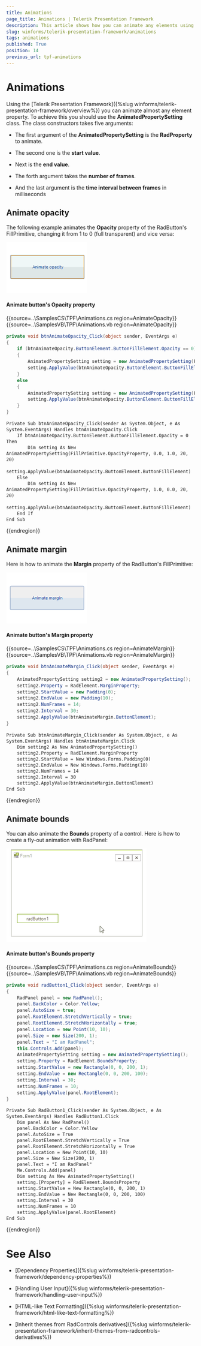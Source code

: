 ```yaml
---
title: Animations
page_title: Animations | Telerik Presentation Framework
description: This article shows how you can animate any elements using the Telerik Presentation Framework.
slug: winforms/telerik-presentation-framework/animations
tags: animations
published: True
position: 14
previous_url: tpf-animations
---
```


# Animations

Using the [Telerik Presentation Framework]({%slug winforms/telerik-presentation-framework/overview%}) you can animate almost any element property. To achieve this you should use the __AnimatedPropertySetting__ class. The class constructors takes five arguments:

* The first argument of the __AnimatedPropertySetting__ is the __RadProperty__ to animate.

* The second one is the __start value__.

* Next is the __end value__.

* The forth argument takes the __number of frames__.

* And the last argument is the __time interval between frames__ in milliseconds

## Animate opacity

The following example animates the __Opacity__ property of the RadButton's FillPrimitive, changing it from 1 to 0 (full transparent) and vice versa:

![tpf-animations 001](images/tpf-animations001.gif)

#### Animate button's Opacity property

{{source=..\SamplesCS\TPF\Animations.cs region=AnimateOpacity}} 
{{source=..\SamplesVB\TPF\Animations.vb region=AnimateOpacity}} 

````C#
private void btnAnimateOpacity_Click(object sender, EventArgs e)
{
    if (btnAnimateOpacity.ButtonElement.ButtonFillElement.Opacity == 0)
    {
        AnimatedPropertySetting setting = new AnimatedPropertySetting(FillPrimitive.OpacityProperty, 0.0, 1.0, 20, 20);
        setting.ApplyValue(btnAnimateOpacity.ButtonElement.ButtonFillElement);
    }
    else
    {
        AnimatedPropertySetting setting = new AnimatedPropertySetting(FillPrimitive.OpacityProperty, 1.0, 0.0, 20, 20);
        setting.ApplyValue(btnAnimateOpacity.ButtonElement.ButtonFillElement);
    }
}

````
````VB.NET
Private Sub btnAnimateOpacity_Click(sender As System.Object, e As System.EventArgs) Handles btnAnimateOpacity.Click
    If btnAnimateOpacity.ButtonElement.ButtonFillElement.Opacity = 0 Then
        Dim setting As New AnimatedPropertySetting(FillPrimitive.OpacityProperty, 0.0, 1.0, 20, 20)
        setting.ApplyValue(btnAnimateOpacity.ButtonElement.ButtonFillElement)
    Else
        Dim setting As New AnimatedPropertySetting(FillPrimitive.OpacityProperty, 1.0, 0.0, 20, 20)
        setting.ApplyValue(btnAnimateOpacity.ButtonElement.ButtonFillElement)
    End If
End Sub

````

{{endregion}} 

## Animate margin

Here is how to animate the __Margin__ property of the RadButton's FillPrimitive:

![tpf-animations 002](images/tpf-animations002.gif)

#### Animate button's Margin property

{{source=..\SamplesCS\TPF\Animations.cs region=AnimateMargin}} 
{{source=..\SamplesVB\TPF\Animations.vb region=AnimateMargin}} 

````C#
private void btnAnimateMargin_Click(object sender, EventArgs e)
{
    AnimatedPropertySetting setting2 = new AnimatedPropertySetting();
    setting2.Property = RadElement.MarginProperty;
    setting2.StartValue = new Padding(0);
    setting2.EndValue = new Padding(10);
    setting2.NumFrames = 14;
    setting2.Interval = 30;
    setting2.ApplyValue(btnAnimateMargin.ButtonElement);
}

````
````VB.NET
Private Sub btnAnimateMargin_Click(sender As System.Object, e As System.EventArgs) Handles btnAnimateMargin.Click
    Dim setting2 As New AnimatedPropertySetting()
    setting2.Property = RadElement.MarginProperty
    setting2.StartValue = New Windows.Forms.Padding(0)
    setting2.EndValue = New Windows.Forms.Padding(10)
    setting2.NumFrames = 14
    setting2.Interval = 30
    setting2.ApplyValue(btnAnimateMargin.ButtonElement)
End Sub

````

{{endregion}} 

## Animate bounds

You can also animate the __Bounds__ property of a control. Here is how to create a fly-out animation with RadPanel:

![tpf-animations 003](images/tpf-animations003.gif)

#### Animate button's Bounds property

{{source=..\SamplesCS\TPF\Animations.cs region=AnimateBounds}} 
{{source=..\SamplesVB\TPF\Animations.vb region=AnimateBounds}} 

````C#
private void radButton1_Click(object sender, EventArgs e)
{
    RadPanel panel = new RadPanel();
    panel.BackColor = Color.Yellow;
    panel.AutoSize = true;
    panel.RootElement.StretchVertically = true;
    panel.RootElement.StretchHorizontally = true;
    panel.Location = new Point(10, 10);
    panel.Size = new Size(200, 1);
    panel.Text = "I am RadPanel";
    this.Controls.Add(panel);
    AnimatedPropertySetting setting = new AnimatedPropertySetting();
    setting.Property = RadElement.BoundsProperty;
    setting.StartValue = new Rectangle(0, 0, 200, 1);
    setting.EndValue = new Rectangle(0, 0, 200, 100);
    setting.Interval = 30;
    setting.NumFrames = 10;
    setting.ApplyValue(panel.RootElement);
}

````
````VB.NET
Private Sub RadButton1_Click(sender As System.Object, e As System.EventArgs) Handles RadButton1.Click
    Dim panel As New RadPanel()
    panel.BackColor = Color.Yellow
    panel.AutoSize = True
    panel.RootElement.StretchVertically = True
    panel.RootElement.StretchHorizontally = True
    panel.Location = New Point(10, 10)
    panel.Size = New Size(200, 1)
    panel.Text = "I am RadPanel"
    Me.Controls.Add(panel)
    Dim setting As New AnimatedPropertySetting()
    setting.[Property] = RadElement.BoundsProperty
    setting.StartValue = New Rectangle(0, 0, 200, 1)
    setting.EndValue = New Rectangle(0, 0, 200, 100)
    setting.Interval = 30
    setting.NumFrames = 10
    setting.ApplyValue(panel.RootElement)
End Sub

````

{{endregion}}

# See Also
* [Dependency Properties]({%slug winforms/telerik-presentation-framework/dependency-properties%})

* [Handling User Input]({%slug winforms/telerik-presentation-framework/handling-user-input%})

* [HTML-like Text Formatting]({%slug winforms/telerik-presentation-framework/html-like-text-formatting%})

* [Inherit themes from RadControls derivatives]({%slug winforms/telerik-presentation-framework/inherit-themes-from-radcontrols-derivatives%})



